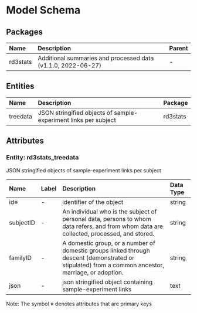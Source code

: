 # Model Schema

## Packages

| Name | Description | Parent |
|:---- |:-----------|:------|
| rd3stats | Additional summaries and processed data (v1.1.0, 2022-06-27) | - |

## Entities

| Name | Description | Package |
|:---- |:-----------|:-------|
| treedata | JSON stringified objects of sample-experiment links per subject | rd3stats |

## Attributes

### Entity: rd3stats_treedata

JSON stringified objects of sample-experiment links per subject

| Name | Label | Description | Data Type |
|:---- |:-----|:-----------|:---------|
| id&#8251; | - | identifier of the object | string |
| subjectID | - | An individual who is the subject of personal data, persons to whom data refers, and from whom data are collected, processed, and stored. | string |
| familyID | - | A domestic group, or a number of domestic groups linked through descent (demonstrated or stipulated) from a common ancestor, marriage, or adoption. | string |
| json | - | json stringified object containing sample-experiment links | text |

Note: The symbol &#8251; denotes attributes that are primary keys

